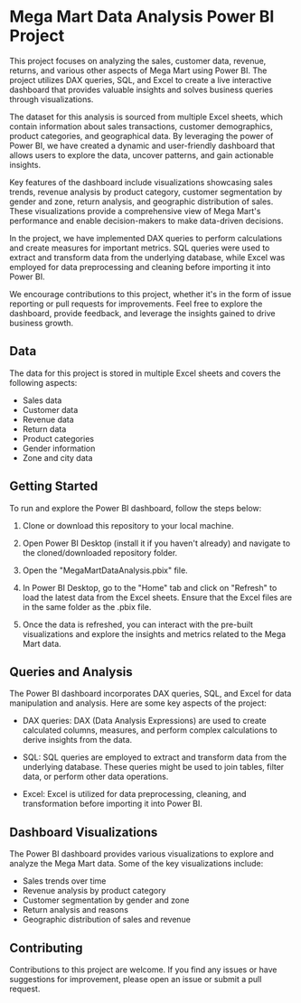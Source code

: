 # Mega Mart Data Analysis Power BI Project

This project focuses on analyzing the sales, customer data, revenue, returns, and various other aspects of Mega Mart using Power BI. The project utilizes DAX queries, SQL, and Excel to create a live interactive dashboard that provides valuable insights and solves business queries through visualizations.

The dataset for this analysis is sourced from multiple Excel sheets, which contain information about sales transactions, customer demographics, product categories, and geographical data. By leveraging the power of Power BI, we have created a dynamic and user-friendly dashboard that allows users to explore the data, uncover patterns, and gain actionable insights.

Key features of the dashboard include visualizations showcasing sales trends, revenue analysis by product category, customer segmentation by gender and zone, return analysis, and geographic distribution of sales. These visualizations provide a comprehensive view of Mega Mart's performance and enable decision-makers to make data-driven decisions.

In the project, we have implemented DAX queries to perform calculations and create measures for important metrics. SQL queries were used to extract and transform data from the underlying database, while Excel was employed for data preprocessing and cleaning before importing it into Power BI.

We encourage contributions to this project, whether it's in the form of issue reporting or pull requests for improvements. Feel free to explore the dashboard, provide feedback, and leverage the insights gained to drive business growth.
## Data


The data for this project is stored in multiple Excel sheets and covers the following aspects:

- Sales data
- Customer data
- Revenue data
- Return data
- Product categories
- Gender information
- Zone and city data

## Getting Started

To run and explore the Power BI dashboard, follow the steps below:

1. Clone or download this repository to your local machine.

2. Open Power BI Desktop (install it if you haven't already) and navigate to the cloned/downloaded repository folder.

3. Open the "MegaMartDataAnalysis.pbix" file.

4. In Power BI Desktop, go to the "Home" tab and click on "Refresh" to load the latest data from the Excel sheets. Ensure that the Excel files are in the same folder as the .pbix file.

5. Once the data is refreshed, you can interact with the pre-built visualizations and explore the insights and metrics related to the Mega Mart data.

## Queries and Analysis

The Power BI dashboard incorporates DAX queries, SQL, and Excel for data manipulation and analysis. Here are some key aspects of the project:

- DAX queries: DAX (Data Analysis Expressions) are used to create calculated columns, measures, and perform complex calculations to derive insights from the data.

- SQL: SQL queries are employed to extract and transform data from the underlying database. These queries might be used to join tables, filter data, or perform other data operations.

- Excel: Excel is utilized for data preprocessing, cleaning, and transformation before importing it into Power BI.

## Dashboard Visualizations

The Power BI dashboard provides various visualizations to explore and analyze the Mega Mart data. Some of the key visualizations include:

- Sales trends over time
- Revenue analysis by product category
- Customer segmentation by gender and zone
- Return analysis and reasons
- Geographic distribution of sales and revenue


## Contributing

Contributions to this project are welcome. If you find any issues or have suggestions for improvement, please open an issue or submit a pull request.




